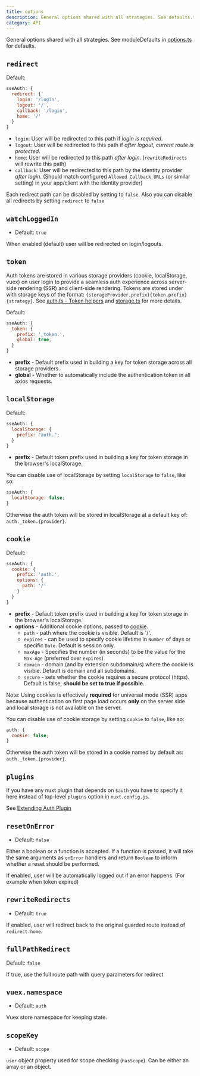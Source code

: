 ```yaml
---
title: options
description: General options shared with all strategies. See defaults.ts for defaults.
category: API
---
```


General options shared with all strategies. See moduleDefaults in [options.ts](https://github.com/nuxt-community/auth-module/blob/dev/src/options.ts) for defaults.

## `redirect`

Default:

```js
sseAuth: {
  redirect: {
    login: '/login',
    logout: '/',
    callback: '/login',
    home: '/'
  }
}
```

- `login`: User will be redirected to this path if _login is required_.
- `logout`: User will be redirected to this path if _after logout, current route is protected_.
- `home`: User will be redirected to this path _after login_. (`rewriteRedirects` will rewrite this path)
- `callback`: User will be redirected to this path by the identity provider _after login_. (Should match configured `Allowed Callback URLs` (or similar setting) in your app/client with the identity provider)

Each redirect path can be disabled by setting to `false`.
Also you can disable all redirects by setting `redirect` to `false`

## `watchLoggedIn`

- Default: `true`

When enabled (default) user will be redirected on login/logouts.

## `token`

Auth tokens are stored in various storage providers (cookie, localStorage, vuex) on user login to provide a seamless auth experience across server-side rendering (SSR) and client-side rendering. Tokens are stored under with storage keys of the format: `{storageProvider.prefix}{token.prefix}{strategy}`. See [auth.ts - Token helpers](https://github.com/nuxt-community/auth-module/blob/dev/src/core/auth.ts#L160) and [storage.ts](https://github.com/nuxt-community/auth-module/blob/dev/src/core/storage.ts) for more details.

Default:

```js
sseAuth: {
  token: {
    prefix: '_token.',
    global: true,
  }
}
```

- **prefix** - Default prefix used in building a key for token storage across all storage providers.
- **global** - Whether to automatically include the authentication token in all axios requests.

## `localStorage`

Default:

```js
sseAuth: {
  localStorage: {
    prefix: "auth.";
  }
}
```

- **prefix** - Default token prefix used in building a key for token storage in the browser's localStorage.

You can disable use of localStorage by setting `localStorage` to `false`, like so:

```js
sseAuth: {
  localStorage: false;
}
```

Otherwise the auth token will be stored in localStorage at a default key of: `auth._token.{provider}`.

## `cookie`

Default:

```js
sseAuth: {
  cookie: {
    prefix: 'auth.',
    options: {
      path: '/'
    }
  }
}
```

- **prefix** - Default token prefix used in building a key for token storage in the browser's localStorage.
- **options** - Additional cookie options, passed to [cookie](https://www.npmjs.com/package/cookie).
  - `path` - path where the cookie is visible. Default is '/'.
  - `expires` - can be used to specify cookie lifetime in `Number` of days or specific `Date`. Default is session only.
  - `maxAge` - Specifies the number (in seconds) to be the value for the `Max-Age` (preferred over `expires`)
  - `domain` - domain (and by extension subdomain/s) where the cookie is visible. Default is domain and all subdomains.
  - `secure` - sets whether the cookie requires a secure protocol (https). Default is false, **should be set to true if possible**.

Note: Using cookies is effectively **required** for universal mode (SSR) apps because authentication on first page load occurs **only** on the server side and local storage is not available on the server.

You can disable use of cookie storage by setting `cookie` to `false`, like so:

```js
auth: {
  cookie: false;
}
```

Otherwise the auth token will be stored in a cookie named by default as: `auth._token.{provider}`.

## `plugins`

If you have any nuxt plugin that depends on `$auth` you have to specify it here instead of top-level `plugins` option in `nuxt.config.js`.

See [Extending Auth Plugin](/recipes/extend)

## `resetOnError`

- Default: `false`

Either a boolean or a function is accepted. If a function is passed, it will take the same arguments as `onError` handlers and return `Boolean` to inform whether a reset should be performed.

If enabled, user will be automatically logged out if an error happens. (For example when token expired)

## `rewriteRedirects`

- Default: `true`

If enabled, user will redirect back to the original guarded route instead of `redirect.home`.

## `fullPathRedirect`

Default: `false`

If true, use the full route path with query parameters for redirect

## `vuex.namespace`

- Default: `auth`

Vuex store namespace for keeping state.

## `scopeKey`

- Default: `scope`

`user` object property used for scope checking (`hasScope`). Can be either an array or an object.
